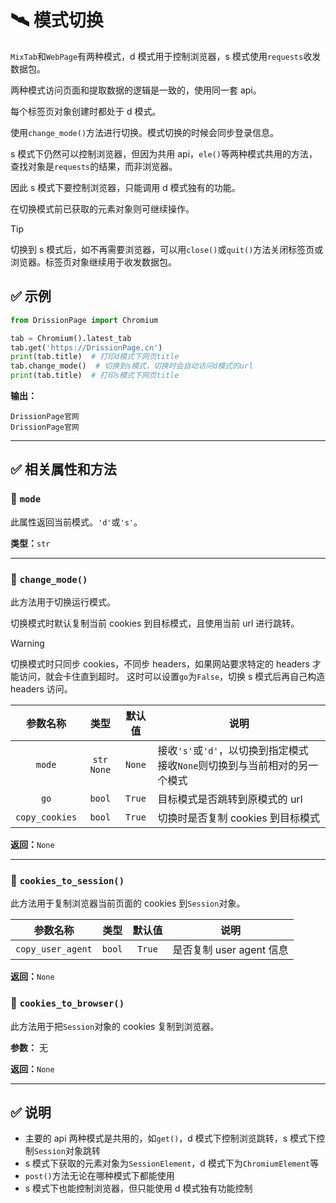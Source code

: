 # 🛰️ 模式切换

`MixTab`和`WebPage`有两种模式，d 模式用于控制浏览器，s 模式使用`requests`收发数据包。

两种模式访问页面和提取数据的逻辑是一致的，使用同一套 api。

每个标签页对象创建时都处于 d 模式。

使用`change_mode()`方法进行切换。模式切换的时候会同步登录信息。

s 模式下仍然可以控制浏览器，但因为共用 api，`ele()`等两种模式共用的方法，查找对象是`requests`的结果，而非浏览器。

因此 s 模式下要控制浏览器，只能调用 d 模式独有的功能。

在切换模式前已获取的元素对象则可继续操作。

> [!TIP]
>
> 切换到 s 模式后，如不再需要浏览器，可以用`close()`或`quit()`方法关闭标签页或浏览器。标签页对象继续用于收发数据包。

## ✅️️ 示例

```python
from DrissionPage import Chromium

tab = Chromium().latest_tab
tab.get('https://DrissionPage.cn')
print(tab.title)  # 打印d模式下网页title
tab.change_mode()  # 切换到s模式，切换时会自动访问d模式的url
print(tab.title)  # 打印s模式下网页title
```



**输出：**

```shell
DrissionPage官网
DrissionPage官网
```



------

## ✅️️ 相关属性和方法

### 📌️ `mode`

此属性返回当前模式。`'d'`或`'s'`。

**类型：**`str`

------

### 📌 `change_mode()`

此方法用于切换运行模式。

切换模式时默认复制当前 cookies 到目标模式，且使用当前 url 进行跳转。

> [!WARNING]
>
> 切换模式时只同步 cookies，不同步 headers，如果网站要求特定的 headers 才能访问，就会卡住直到超时。 这时可以设置`go`为`False`，切换 s 模式后再自己构造 headers 访问。

|    参数名称    |     类型     | 默认值 | 说明                                                         |
| :------------: | :----------: | :----: | ------------------------------------------------------------ |
|     `mode`     | `str` `None` | `None` | 接收`'s'`或`'d'`，以切换到指定模式 接收`None`则切换到与当前相对的另一个模式 |
|      `go`      |    `bool`    | `True` | 目标模式是否跳转到原模式的 url                               |
| `copy_cookies` |    `bool`    | `True` | 切换时是否复制 cookies 到目标模式                            |

**返回：**`None`

------

### 📌 `cookies_to_session()`

此方法用于复制浏览器当前页面的 cookies 到`Session`对象。

|     参数名称      |  类型  | 默认值 | 说明                     |
| :---------------: | :----: | :----: | ------------------------ |
| `copy_user_agent` | `bool` | `True` | 是否复制 user agent 信息 |

**返回：**`None`

### 📌 `cookies_to_browser()`

此方法用于把`Session`对象的 cookies 复制到浏览器。

**参数：** 无

**返回：**`None`

------

## ✅️️ 说明

- 主要的 api 两种模式是共用的，如`get()`，d 模式下控制浏览跳转，s 模式下控制`Session`对象跳转
- s 模式下获取的元素对象为`SessionElement`，d 模式下为`ChromiumElement`等
- `post()`方法无论在哪种模式下都能使用
- s 模式下也能控制浏览器，但只能使用 d 模式独有功能控制